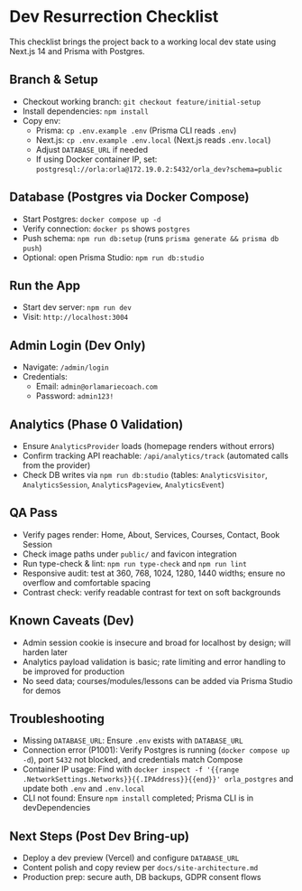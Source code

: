 # Dev Resurrection Checklist

This checklist brings the project back to a working local dev state using Next.js 14 and Prisma with Postgres.

## Branch & Setup
- Checkout working branch: `git checkout feature/initial-setup`
- Install dependencies: `npm install`
- Copy env:
  - Prisma: `cp .env.example .env` (Prisma CLI reads `.env`)
  - Next.js: `cp .env.example .env.local` (Next.js reads `.env.local`)
  - Adjust `DATABASE_URL` if needed
  - If using Docker container IP, set: `postgresql://orla:orla@172.19.0.2:5432/orla_dev?schema=public`

## Database (Postgres via Docker Compose)
- Start Postgres: `docker compose up -d`
- Verify connection: `docker ps` shows `postgres`
- Push schema: `npm run db:setup` (runs `prisma generate && prisma db push`)
- Optional: open Prisma Studio: `npm run db:studio`

## Run the App
- Start dev server: `npm run dev`
- Visit: `http://localhost:3004`

## Admin Login (Dev Only)
- Navigate: `/admin/login`
- Credentials:
  - Email: `admin@orlamariecoach.com`
  - Password: `admin123!`

## Analytics (Phase 0 Validation)
- Ensure `AnalyticsProvider` loads (homepage renders without errors)
- Confirm tracking API reachable: `/api/analytics/track` (automated calls from the provider)
- Check DB writes via `npm run db:studio` (tables: `AnalyticsVisitor`, `AnalyticsSession`, `AnalyticsPageview`, `AnalyticsEvent`)

## QA Pass
- Verify pages render: Home, About, Services, Courses, Contact, Book Session
- Check image paths under `public/` and favicon integration
- Run type-check & lint: `npm run type-check` and `npm run lint`
- Responsive audit: test at 360, 768, 1024, 1280, 1440 widths; ensure no overflow and comfortable spacing
- Contrast check: verify readable contrast for text on soft backgrounds

## Known Caveats (Dev)
- Admin session cookie is insecure and broad for localhost by design; will harden later
- Analytics payload validation is basic; rate limiting and error handling to be improved for production
- No seed data; courses/modules/lessons can be added via Prisma Studio for demos

## Troubleshooting
- Missing `DATABASE_URL`: Ensure `.env` exists with `DATABASE_URL`
- Connection error (P1001): Verify Postgres is running (`docker compose up -d`), port `5432` not blocked, and credentials match Compose
- Container IP usage: Find with `docker inspect -f '{{range .NetworkSettings.Networks}}{{.IPAddress}}{{end}}' orla_postgres` and update both `.env` and `.env.local`
- CLI not found: Ensure `npm install` completed; Prisma CLI is in devDependencies

## Next Steps (Post Dev Bring-up)
- Deploy a dev preview (Vercel) and configure `DATABASE_URL`
- Content polish and copy review per `docs/site-architecture.md`
- Production prep: secure auth, DB backups, GDPR consent flows
